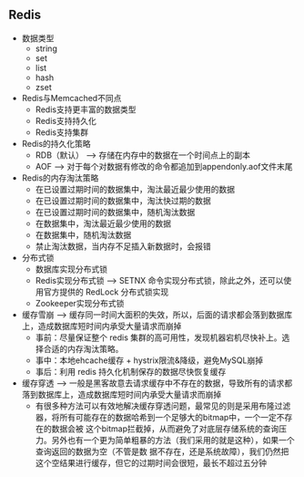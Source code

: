 Redis
---
- 数据类型
  - string
  - set
  - list
  - hash
  - zset
- Redis与Memcached不同点
  - Redis支持更丰富的数据类型
  - Redis支持持久化
  - Redis支持集群
- Redis的持久化策略
  - RDB（默认） --> 存储在内存中的数据在一个时间点上的副本
  - AOF        --> 对于每个对数据有修改的命令都追加到appendonly.aof文件末尾
- Redis的内存淘汰策略
  - 在已设置过期时间的数据集中，淘汰最近最少使用的数据
  - 在已设置过期时间的数据集中，淘汰快过期的数据
  - 在已设置过期时间的数据集中，随机淘汰数据
  - 在数据集中，淘汰最近最少使用的数据
  - 在数据集中，随机淘汰数据
  - 禁止淘汰数据，当内存不足插入新数据时，会报错
- 分布式锁
  - 数据库实现分布式锁
  - Redis实现分布式锁 --> SETNX 命令实现分布式锁，除此之外，还可以使用官方提供的 RedLock 分布式锁实现
  - Zookeeper实现分布式锁
- 缓存雪崩 --> 缓存同一时间大面积的失效，所以，后面的请求都会落到数据库上，造成数据库短时间内承受大量请求而崩掉
  - 事前：尽量保证整个 redis 集群的高可用性，发现机器宕机尽快补上。选择合适的内存淘汰策略。
  - 事中：本地ehcache缓存 + hystrix限流&降级，避免MySQL崩掉
  - 事后：利用 redis 持久化机制保存的数据尽快恢复缓存
- 缓存穿透 --> 一般是黑客故意去请求缓存中不存在的数据，导致所有的请求都落到数据库上，造成数据库短时间内承受大量请求而崩掉
  - 有很多种方法可以有效地解决缓存穿透问题，最常见的则是采用布隆过滤器，将所有可能存在的数据哈希到一个足够大的bitmap中，一个一定不存在的数据会被 这个bitmap拦截掉，从而避免了对底层存储系统的查询压力。另外也有一个更为简单粗暴的方法（我们采用的就是这种），如果一个查询返回的数据为空（不管是数 据不存在，还是系统故障），我们仍然把这个空结果进行缓存，但它的过期时间会很短，最长不超过五分钟
